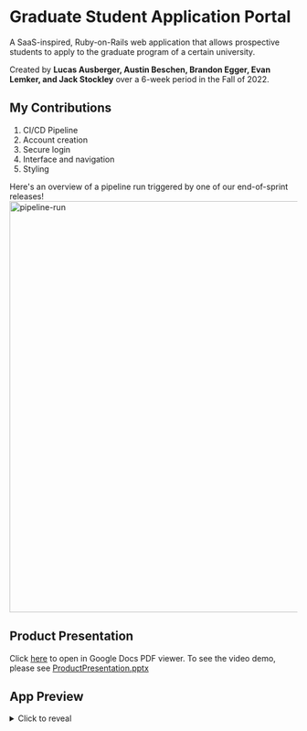 # Graduate Student Application Portal

A SaaS-inspired, Ruby-on-Rails web application that allows prospective students to apply to the graduate program of a certain university.

Created by **Lucas Ausberger, Austin Beschen, Brandon Egger, Evan Lemker, and Jack Stockley** over a 6-week period in the Fall of 2022.

## My Contributions
1. CI/CD Pipeline
2. Account creation
3. Secure login 
4. Interface and navigation
5. Styling

Here's an overview of a pipeline run triggered by one of our end-of-sprint releases!
<img width="720" alt="pipeline-run" src="https://user-images.githubusercontent.com/74087830/208984045-eaf8f879-94ac-4b05-8233-282f5c47a651.png">

## Product Presentation

Click [here](https://docs.google.com/viewer?url=https://github.com/lausberger/gradapp/files/10280837/ProductPresentation.pdf) to open in Google Docs PDF viewer. To see the video demo, please see [ProductPresentation.pptx](https://github.com/lausberger/gradapp/blob/main/ProductPresentation.pptx)  

## App Preview
<details>
  <summary>Click to reveal</summary>
  
  ### Public Homepage
  <img width="720" alt="Screen Shot 2022-12-15 at 12 02 16 AM" src="https://user-images.githubusercontent.com/74087830/207787155-b2135ce1-823e-47f7-a00d-f6ef436a762f.png">

  ### Creating an Account
  <img width="720" alt="Screen Shot 2022-12-15 at 12 01 57 AM" src="https://user-images.githubusercontent.com/74087830/207786917-a6c446be-5e6d-45b0-babd-f24c0eab56f7.png">
  
  ### Logging In
  <img width="720" alt="Screen Shot 2022-12-15 at 12 02 06 AM" src="https://user-images.githubusercontent.com/74087830/207786989-51595a2e-35c6-48bd-a3e1-6b184ad79687.png">
  
  ### Student Homepage
  <img width="720" alt="Screen Shot 2022-12-14 at 11 57 36 PM" src="https://user-images.githubusercontent.com/74087830/207785273-b5221294-9b69-45e2-b5fb-693b7ee22a04.png">
  
  ### Discussions Board
  <img width="720" alt="Screen Shot 2022-12-15 at 12 23 11 AM" src="https://user-images.githubusercontent.com/74087830/207787823-5aa23776-432b-48c0-9149-822b8398603c.png">
    
  ### Viewing a Discussion Thread
  <img width="720" alt="Screen Shot 2022-12-14 at 11 58 14 PM" src="https://user-images.githubusercontent.com/74087830/207785463-0ee80a05-66be-4b76-a75d-0577e47ec54a.png">
  
  ### Creating a New Discussion
  <img width="720" alt="Screen Shot 2022-12-15 at 12 23 17 AM" src="https://user-images.githubusercontent.com/74087830/207787871-e289f45c-d173-4d8c-8d86-92f436b7e019.png">

  ### Creating an Application
  <img width="720" alt="Screen Shot 2022-12-14 at 11 59 06 PM" src="https://user-images.githubusercontent.com/74087830/207785556-f6c291c8-a859-46b1-ae63-c59a1e1c85b5.png">
  
  ### Viewing the Application
  <img width="720" alt="Screen Shot 2022-12-14 at 11 58 36 PM" src="https://user-images.githubusercontent.com/74087830/207785583-f722ad68-2eee-4c39-b995-682363401f6c.png">
  
  ### Viewing My Messages
  <img width="720" alt="Screen Shot 2022-12-14 at 11 59 22 PM" src="https://user-images.githubusercontent.com/74087830/207786114-e31508fd-8a94-425c-ab51-3b943efdb602.png">
  
  ### Sending a Message
  <img width="720" alt="Screen Shot 2022-12-15 at 12 10 55 AM" src="https://user-images.githubusercontent.com/74087830/207786067-1f7f7abe-8155-4010-b07b-4ef6005166e1.png">
  
  ### Replying to a Message
  <img width="720" alt="Screen Shot 2022-12-15 at 12 11 28 AM" src="https://user-images.githubusercontent.com/74087830/207786169-3e22031e-9b6e-4196-ac3c-478b1e39d036.png">

  ### Research Areas
  <img width="720" alt="Screen Shot 2022-12-15 at 12 00 15 AM" src="https://user-images.githubusercontent.com/74087830/207786385-23ab329f-4f18-4976-b94a-9da19302a4a6.png">
  
  ### Learning About a Research Area
  <img width="720" alt="Screen Shot 2022-12-15 at 12 00 43 AM" src="https://user-images.githubusercontent.com/74087830/207786440-32f2ec4b-d639-405b-862b-dc76a24381d8.png">
    
   ### Faculty Members Page
  <img width="720" alt="Screen Shot 2022-12-14 at 11 59 45 PM" src="https://user-images.githubusercontent.com/74087830/207786213-8265ca33-bed1-4921-ad8f-541ea78da572.png">
  
  ### Searching for Faculty by Research Area
  <img width="720" alt="Screen Shot 2022-12-15 at 12 12 00 AM" src="https://user-images.githubusercontent.com/74087830/207786713-c8b4ad7a-1ebd-4594-bbf3-c4f63002a599.png">
  
  ### Updating My Checklist
  <img width="720" alt="Screen Shot 2022-12-15 at 12 01 27 AM" src="https://user-images.githubusercontent.com/74087830/207786796-fc964606-f27d-4e2e-ba16-ebcde45f00c7.png">
  
  ### Viewing My Profile
  <img width="720" alt="Screen Shot 2022-12-15 at 12 00 59 AM" src="https://user-images.githubusercontent.com/74087830/207786746-d55d7c9c-3a94-457b-9ad7-81a3c0c18238.png">
  
  ### FAQ Page
  <img width="720" alt="Screen Shot 2022-12-15 at 12 22 29 AM" src="https://user-images.githubusercontent.com/74087830/207787978-e1e836e9-8bf9-491f-beb0-47b80e62dbb8.png">

  ### (Faculty) Adding a Research Area
  <img width="720" alt="Screen Shot 2022-12-15 at 12 02 34 AM" src="https://user-images.githubusercontent.com/74087830/207787361-d3b1c4be-a96a-42fc-97cb-c0152b06df86.png">
  
  ### (Faculty) Viewing Student Applications
  <img width="720" alt="Screen Shot 2022-12-15 at 12 03 44 AM" src="https://user-images.githubusercontent.com/74087830/207787472-a2cc08dd-c445-4a82-9fce-5e60ae2747ca.png">
  
  ### (Faculty) Reviewing an Application
  <img width="720" alt="Screen Shot 2022-12-15 at 12 28 20 AM" src="https://user-images.githubusercontent.com/74087830/207788666-55d8216f-8d0c-4b8c-a36e-43192424208d.png">

  ### (Dept. Chair) Approving Faculty Accounts
  <img width="720" alt="Screen Shot 2022-12-15 at 12 02 40 AM" src="https://user-images.githubusercontent.com/74087830/207787415-51f63d02-41e4-4c82-bc2a-a949fc24ebae.png">
</details>
